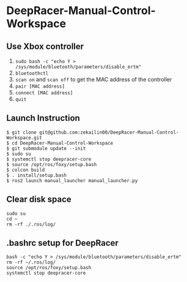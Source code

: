 # DeepRacer-Manual-Control-Workspace

## Use Xbox controller 
1. `sudo bash -c "echo Y > /sys/module/bluetooth/parameters/disable_ertm"` 
2. `bluetoothctl`
3. `scan on` and `scan off` to get the MAC address of the controller 
4. `pair [MAC address]`
5. `connect [MAC address]`
6. `quit` 
## Launch Instruction

```
$ git clone git@github.com:zekailin00/DeepRacer-Manual-Control-Workspace.git
$ cd DeepRacer-Manual-Control-Workspace
$ git submodule update --init
$ sudo su
$ systemctl stop deepracer-core
$ source /opt/ros/foxy/setup.bash
$ colcon build
$ . install/setup.bash
$ ros2 launch manual_launcher manual_launcher.py
```
## Clear disk space 
```
sudo su
cd ~
rm -rf ./.ros/log/
```
## .bashrc setup for DeepRacer
```
bash -c "echo Y > /sys/module/bluetooth/parameters/disable_ertm"
rm -rf ~/.ros/log/
source /opt/ros/foxy/setup.bash
systemctl stop deepracer-core
```
